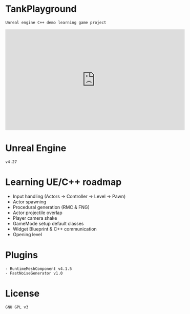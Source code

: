 # TankPlayground

    Unreal engine C++ demo learning game project
    
<iframe width="560" height="315" src="https://www.youtube.com/embed/1XU064OlBPo?controls=0" title="TankPlayground C++" frameborder="0" allow="accelerometer; autoplay; clipboard-write; encrypted-media; gyroscope; picture-in-picture" allowfullscreen></iframe>

# Unreal Engine

    v4.27

# Learning UE/C++ roadmap

 - Input handling (Actors -> Controller -> Level -> Pawn)
 - Actor spawning
 - Procedural generation (RMC & FNG)
 - Actor projectile overlap
 - Player camera shake
 - GameMode setup default classes
 - Widget Blueprint & C++ communication
 - Opening level

# Plugins

    - RuntimeMeshComponent v4.1.5
    - FastNoiseGenerator v1.0

# License

    GNU GPL v3